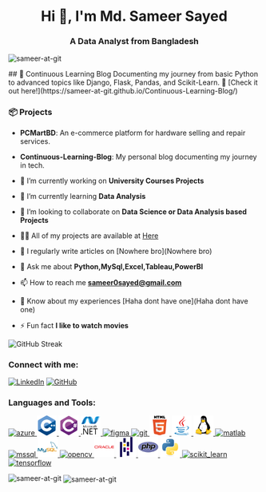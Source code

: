 <h1 align="center">Hi 👋, I'm Md. Sameer Sayed</h1>
<h3 align="center">A Data Analyst from Bangladesh</h3>

<p align="left"> <img src="https://komarev.com/ghpvc/?username=sameer-at-git&label=Profile%20views&color=0e75b6&style=flat" alt="sameer-at-git" /> </p>
## 🌟 Continuous Learning Blog
Documenting my journey from basic Python to advanced topics like Django, Flask, Pandas, and Scikit-Learn.  
📖 [Check it out here!](https://sameer-at-git.github.io/Continuous-Learning-Blog/)

### 📦 Projects
- **PCMartBD**: An e-commerce platform for hardware selling and repair services.
- **Continuous-Learning-Blog**: My personal blog documenting my journey in tech.




- 🔭 I’m currently working on **University Courses Projects**

- 🌱 I’m currently learning **Data Analysis**

- 👯 I’m looking to collaborate on **Data Science or Data Analysis based Projects**

- 👨‍💻 All of my projects are available at [Here](www.sameersayed.com)

- 📝 I regularly write articles on [Nowhere bro](Nowhere bro)

- 💬 Ask me about **Python,MySql,Excel,Tableau,PowerBI**

- 📫 How to reach me **sameer0sayed@gmail.com**

- 📄 Know about my experiences [Haha dont have one](Haha dont have one)

- ⚡ Fun fact **I like to watch movies**

  
![GitHub Streak](https://github-readme-streak-stats.herokuapp.com?user=sameer-at-git&theme=dark)



### Connect with me:
[![LinkedIn](https://img.shields.io/badge/LinkedIn-blue?style=flat&logo=linkedin&logoColor=white)](https://linkedin.com/in/sameer-0-sayed)
[![GitHub](https://img.shields.io/badge/GitHub-black?style=flat&logo=github&logoColor=white)](https://github.com/sameer-at-git)



<h3 align="left">Languages and Tools:</h3>
<p align="left"> <a href="https://azure.microsoft.com/en-in/" target="_blank" rel="noreferrer"> <img src="https://www.vectorlogo.zone/logos/microsoft_azure/microsoft_azure-icon.svg" alt="azure" width="40" height="40"/> </a> <a href="https://www.w3schools.com/cpp/" target="_blank" rel="noreferrer"> <img src="https://raw.githubusercontent.com/devicons/devicon/master/icons/cplusplus/cplusplus-original.svg" alt="cplusplus" width="40" height="40"/> </a> <a href="https://www.w3schools.com/cs/" target="_blank" rel="noreferrer"> <img src="https://raw.githubusercontent.com/devicons/devicon/master/icons/csharp/csharp-original.svg" alt="csharp" width="40" height="40"/> </a> <a href="https://dotnet.microsoft.com/" target="_blank" rel="noreferrer"> <img src="https://raw.githubusercontent.com/devicons/devicon/master/icons/dot-net/dot-net-original-wordmark.svg" alt="dotnet" width="40" height="40"/> </a> <a href="https://www.figma.com/" target="_blank" rel="noreferrer"> <img src="https://www.vectorlogo.zone/logos/figma/figma-icon.svg" alt="figma" width="40" height="40"/> </a> <a href="https://git-scm.com/" target="_blank" rel="noreferrer"> <img src="https://www.vectorlogo.zone/logos/git-scm/git-scm-icon.svg" alt="git" width="40" height="40"/> </a> <a href="https://www.w3.org/html/" target="_blank" rel="noreferrer"> <img src="https://raw.githubusercontent.com/devicons/devicon/master/icons/html5/html5-original-wordmark.svg" alt="html5" width="40" height="40"/> </a> <a href="https://www.java.com" target="_blank" rel="noreferrer"> <img src="https://raw.githubusercontent.com/devicons/devicon/master/icons/java/java-original.svg" alt="java" width="40" height="40"/> </a> <a href="https://www.linux.org/" target="_blank" rel="noreferrer"> <img src="https://raw.githubusercontent.com/devicons/devicon/master/icons/linux/linux-original.svg" alt="linux" width="40" height="40"/> </a> <a href="https://www.mathworks.com/" target="_blank" rel="noreferrer"> <img src="https://upload.wikimedia.org/wikipedia/commons/2/21/Matlab_Logo.png" alt="matlab" width="40" height="40"/> </a> <a href="https://www.microsoft.com/en-us/sql-server" target="_blank" rel="noreferrer"> <img src="https://www.svgrepo.com/show/303229/microsoft-sql-server-logo.svg" alt="mssql" width="40" height="40"/> </a> <a href="https://www.mysql.com/" target="_blank" rel="noreferrer"> <img src="https://raw.githubusercontent.com/devicons/devicon/master/icons/mysql/mysql-original-wordmark.svg" alt="mysql" width="40" height="40"/> </a> <a href="https://opencv.org/" target="_blank" rel="noreferrer"> <img src="https://www.vectorlogo.zone/logos/opencv/opencv-icon.svg" alt="opencv" width="40" height="40"/> </a> <a href="https://www.oracle.com/" target="_blank" rel="noreferrer"> <img src="https://raw.githubusercontent.com/devicons/devicon/master/icons/oracle/oracle-original.svg" alt="oracle" width="40" height="40"/> </a> <a href="https://pandas.pydata.org/" target="_blank" rel="noreferrer"> <img src="https://raw.githubusercontent.com/devicons/devicon/2ae2a900d2f041da66e950e4d48052658d850630/icons/pandas/pandas-original.svg" alt="pandas" width="40" height="40"/> </a> <a href="https://www.php.net" target="_blank" rel="noreferrer"> <img src="https://raw.githubusercontent.com/devicons/devicon/master/icons/php/php-original.svg" alt="php" width="40" height="40"/> </a> <a href="https://www.python.org" target="_blank" rel="noreferrer"> <img src="https://raw.githubusercontent.com/devicons/devicon/master/icons/python/python-original.svg" alt="python" width="40" height="40"/> </a> <a href="https://scikit-learn.org/" target="_blank" rel="noreferrer"> <img src="https://upload.wikimedia.org/wikipedia/commons/0/05/Scikit_learn_logo_small.svg" alt="scikit_learn" width="40" height="40"/> </a> <a href="https://www.tensorflow.org" target="_blank" rel="noreferrer"> <img src="https://www.vectorlogo.zone/logos/tensorflow/tensorflow-icon.svg" alt="tensorflow" width="40" height="40"/> </a> </p>

<p><img align="left" src="https://github-readme-stats.vercel.app/api/top-langs?username=sameer-at-git&show_icons=true&locale=en&layout=compact" alt="sameer-at-git" /></p>

<p>&nbsp;<img align="center" src="https://github-readme-stats.vercel.app/api?username=sameer-at-git&show_icons=true&locale=en" alt="sameer-at-git" /></p>
